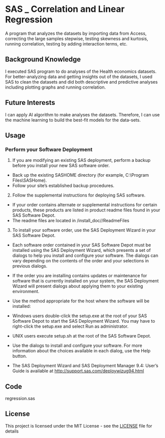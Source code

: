 # SAS _ Correlation and Linear Regression    

A program that analyzes the datasets by importing data from Access, correcting the large samples stepwise, testing skewness and kurtosis, running correlation, testing by adding interaction terms, etc. 

## Background Knowledge
I executed SAS program to do analyses of the Health economics datasets. For better-analyzing data and getting insights out of the datasets, I used SAS to clean the datasets and did both descriptive and predictive analyses including plotting graphs and running correlation.

## Future Interests
I can apply AI algorithm to make analyses the datasets. Therefore, I can use the machine learning to build the best-fit models for the data-sets. 

## Usage

### Perform your Software Deployment

1. If you are modifying an existing SAS deployment, perform a backup before you install your new SAS software order.
- Back up the existing SASHOME directory (for example, C:\Program Files\SASHome).
- Follow your site’s established backup procedures.

2. Follow the supplemental instructions for deploying SAS software.
- If your order contains alternate or supplemental instructions for certain products, these products are listed in product readme files found in your SAS Software Depot.
- The readme files are located in <depot location>/install_doc/<ordernumber>/ReadmeFiles

3. To install your software order, use the SAS Deployment Wizard in your SAS Software Depot.
- Each software order contained in your SAS Software Depot must be installed using the SAS Deployment Wizard, which presents a set of dialogs to help you install and configure your software. The dialogs can vary depending on the contents of the order and your selections in previous dialogs.
- If the order you are installing contains updates or maintenance for software that is currently installed on your system, the SAS Deployment Wizard will present dialogs about applying them to your existing environment.

- Use the method appropriate for the host where the software will be installed:
- Windows users double-click the setup.exe at the root of your SAS Software Depot to start the SAS Deployment Wizard. You may have to right-click the setup.exe and select Run as administrator.
- UNIX users execute setup.sh at the root of the SAS Software Depot.
- Use the dialogs to install and configure your software. For more information about the choices available in each dialog, use the Help button.
- The SAS Deployment Wizard and SAS Deployment Manager 9.4: User’s Guide is available at http://support.sas.com/deploywizug94.html

## Code
regression.sas

## License
This project is licensed under the MIT License - see the [LICENSE](LICENSE) file for details

